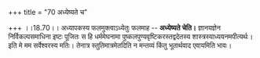 +++
title = "70 अध्येष्यते च"

+++
।।18.70।। अध्यापकस्य फलमुक्त्वाऽध्येतुः फलमाह -- **अध्येष्यते चेति।**
ज्ञानयज्ञेन निर्विकल्पसमाधिना इष्टः पूजितः स हि धर्ममेघनामा
पुष्कलपुण्यवृष्टिकरस्तद्वदेतस्य शास्त्रस्याध्ययनमपीत्यर्थः। इति मे मम
सर्वेश्वरस्य मतिः। तेनात्र स्तुतिमात्रमेतदिति न मन्तव्यं किंतु
भूतार्थवाद एवायमिति भावः।

